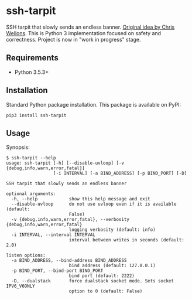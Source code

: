 ssh-tarpit
==========

SSH tarpit that slowly sends an endless banner. [Original idea by Chris Wellons](https://nullprogram.com/blog/2019/03/22/). This is Python 3 implementation focused on safety and correctness. Project is now in "work in progress" stage.

## Requirements

* Python 3.5.3+

## Installation

Standard Python package installation. This package is available on PyPI:

```
pip3 install ssh-tarpit
```

## Usage

Synopsis:

```
$ ssh-tarpit --help
usage: ssh-tarpit [-h] [--disable-uvloop] [-v {debug,info,warn,error,fatal}]
                  [-i INTERVAL] [-a BIND_ADDRESS] [-p BIND_PORT] [-D]

SSH tarpit that slowly sends an endless banner

optional arguments:
  -h, --help            show this help message and exit
  --disable-uvloop      do not use uvloop even if it is available (default:
                        False)
  -v {debug,info,warn,error,fatal}, --verbosity {debug,info,warn,error,fatal}
                        logging verbosity (default: info)
  -i INTERVAL, --interval INTERVAL
                        interval between writes in seconds (default: 2.0)

listen options:
  -a BIND_ADDRESS, --bind-address BIND_ADDRESS
                        bind address (default: 127.0.0.1)
  -p BIND_PORT, --bind-port BIND_PORT
                        bind port (default: 2222)
  -D, --dualstack       force dualstack socket mode. Sets socket IPV6_V6ONLY
                        option to 0 (default: False)
```
